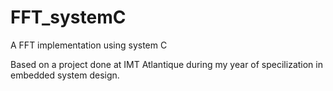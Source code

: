 # FFT_systemC
A FFT implementation using system C

Based on a project done at IMT Atlantique during my year of specilization in embedded system design.